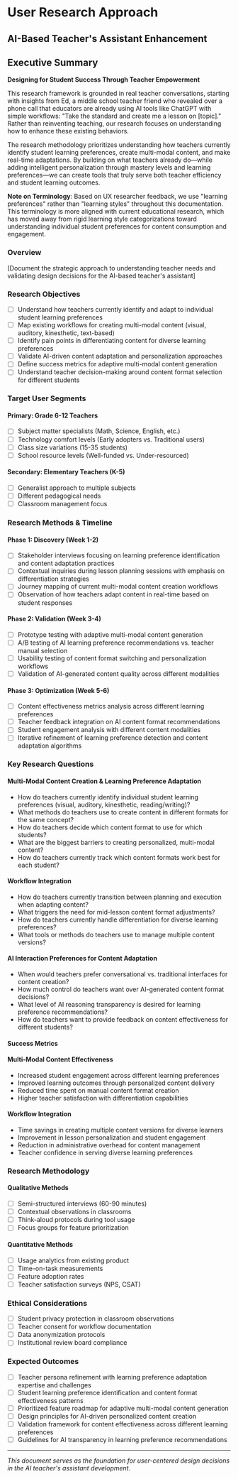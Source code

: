 # User Research Approach
## AI-Based Teacher's Assistant Enhancement

## Executive Summary

**Designing for Student Success Through Teacher Empowerment**

This research framework is grounded in real teacher conversations, starting with insights from Ed, a middle school teacher friend who revealed over a phone call that educators are already using AI tools like ChatGPT with simple workflows: "Take the standard and create me a lesson on [topic]." Rather than reinventing teaching, our research focuses on understanding how to enhance these existing behaviors.

The research methodology prioritizes understanding how teachers currently identify student learning preferences, create multi-modal content, and make real-time adaptations. By building on what teachers already do—while adding intelligent personalization through mastery levels and learning preferences—we can create tools that truly serve both teacher efficiency and student learning outcomes.

**Note on Terminology**: Based on UX researcher feedback, we use "learning preferences" rather than "learning styles" throughout this documentation. This terminology is more aligned with current educational research, which has moved away from rigid learning style categorizations toward understanding individual student preferences for content consumption and engagement.

### Overview
[Document the strategic approach to understanding teacher needs and validating design decisions for the AI-based teacher's assistant]

### Research Objectives
- [ ] Understand how teachers currently identify and adapt to individual student learning preferences
- [ ] Map existing workflows for creating multi-modal content (visual, auditory, kinesthetic, text-based)
- [ ] Identify pain points in differentiating content for diverse learning preferences
- [ ] Validate AI-driven content adaptation and personalization approaches
- [ ] Define success metrics for adaptive multi-modal content generation
- [ ] Understand teacher decision-making around content format selection for different students

### Target User Segments
#### Primary: Grade 6-12 Teachers
- [ ] Subject matter specialists (Math, Science, English, etc.)
- [ ] Technology comfort levels (Early adopters vs. Traditional users)
- [ ] Class size variations (15-35 students)
- [ ] School resource levels (Well-funded vs. Under-resourced)

#### Secondary: Elementary Teachers (K-5)
- [ ] Generalist approach to multiple subjects
- [ ] Different pedagogical needs
- [ ] Classroom management focus

### Research Methods & Timeline
#### Phase 1: Discovery (Week 1-2)
- [ ] Stakeholder interviews focusing on learning preference identification and content adaptation practices
- [ ] Contextual inquiries during lesson planning sessions with emphasis on differentiation strategies
- [ ] Journey mapping of current multi-modal content creation workflows
- [ ] Observation of how teachers adapt content in real-time based on student responses

#### Phase 2: Validation (Week 3-4)
- [ ] Prototype testing with adaptive multi-modal content generation
- [ ] A/B testing of AI learning preference recommendations vs. teacher manual selection
- [ ] Usability testing of content format switching and personalization workflows
- [ ] Validation of AI-generated content quality across different modalities

#### Phase 3: Optimization (Week 5-6)
- [ ] Content effectiveness metrics analysis across different learning preferences
- [ ] Teacher feedback integration on AI content format recommendations
- [ ] Student engagement analysis with different content modalities
- [ ] Iterative refinement of learning preference detection and content adaptation algorithms

### Key Research Questions

#### Multi-Modal Content Creation & Learning Preference Adaptation
- How do teachers currently identify individual student learning preferences (visual, auditory, kinesthetic, reading/writing)?
- What methods do teachers use to create content in different formats for the same concept?
- How do teachers decide which content format to use for which students?
- What are the biggest barriers to creating personalized, multi-modal content?
- How do teachers currently track which content formats work best for each student?

#### Workflow Integration
- How do teachers currently transition between planning and execution when adapting content?
- What triggers the need for mid-lesson content format adjustments?
- How do teachers currently handle differentiation for diverse learning preferences?
- What tools or methods do teachers use to manage multiple content versions?

#### AI Interaction Preferences for Content Adaptation
- When would teachers prefer conversational vs. traditional interfaces for content creation?
- How much control do teachers want over AI-generated content format decisions?
- What level of AI reasoning transparency is desired for learning preference recommendations?
- How do teachers want to provide feedback on content effectiveness for different students?

#### Success Metrics
#### Multi-Modal Content Effectiveness
- Increased student engagement across different learning preferences
- Improved learning outcomes through personalized content delivery
- Reduced time spent on manual content format creation
- Higher teacher satisfaction with differentiation capabilities

#### Workflow Integration
- Time savings in creating multiple content versions for diverse learners
- Improvement in lesson personalization and student engagement
- Reduction in administrative overhead for content management
- Teacher confidence in serving diverse learning preferences

### Research Methodology
#### Qualitative Methods
- [ ] Semi-structured interviews (60-90 minutes)
- [ ] Contextual observations in classrooms
- [ ] Think-aloud protocols during tool usage
- [ ] Focus groups for feature prioritization

#### Quantitative Methods
- [ ] Usage analytics from existing product
- [ ] Time-on-task measurements
- [ ] Feature adoption rates
- [ ] Teacher satisfaction surveys (NPS, CSAT)

### Ethical Considerations
- [ ] Student privacy protection in classroom observations
- [ ] Teacher consent for workflow documentation
- [ ] Data anonymization protocols
- [ ] Institutional review board compliance

### Expected Outcomes
- [ ] Teacher persona refinement with learning preference adaptation expertise and challenges
- [ ] Student learning preference identification and content format effectiveness patterns
- [ ] Prioritized feature roadmap for adaptive multi-modal content generation
- [ ] Design principles for AI-driven personalized content creation
- [ ] Validation framework for content effectiveness across different learning preferences
- [ ] Guidelines for AI transparency in learning preference recommendations

---
*This document serves as the foundation for user-centered design decisions in the AI teacher's assistant development.*
